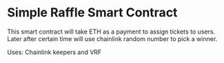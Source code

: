 # Simple Raffle Smart Contract

This smart contract will take ETH as a payment to assign tickets to users. Later after certain time will use chainlink random number to pick a winner.

Uses: Chainlink keepers and VRF
